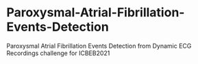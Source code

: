 # Paroxysmal-Atrial-Fibrillation-Events-Detection
Paroxysmal Atrial Fibrillation Events Detection from Dynamic ECG Recordings challenge for ICBEB2021
